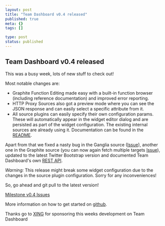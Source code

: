 ```yaml
---
layout: post
title: "Team Dashboard v0.4 released"
published: true
meta: {}
tags: []

type: post
status: published
---
```


## Team Dashboard v0.4 released

This was a busy week, lots of new stuff to check out!

Most notable changes are:

* Graphite Function Editing made easy with a built-in function browser (including reference documentation) and improved error reporting.
* HTTP Proxy Sources also got a preview mode where you can see the JSON response and can easily select a specific attribute from it.
* All source plugins can easily specify their own configuration params. These will automatically appear in the widget editor dialog and are persisted as part of the widget configuration. The existing internal sources are already using it. Documentation can be found in the [README](https://github.com/fdietz/team_dashboard).

Apart from that we fixed a nasty bug in the Ganglia source ([Issue](https://github.com/fdietz/team_dashboard/issues/15)), another one in the Graphite source (you can now again fetch multiple targets [Issue](https://github.com/fdietz/team_dashboard/issues/4)), updated to the latest Twitter Bootstrap version and documented Team Dashboard's own [REST API](https://github.com/fdietz/team_dashboard).

<em>Warning:</em> This release might break some widget configuration due to the changes in the source plugin configuration. Sorry for any inconveniences!

So, go ahead and git pull to the latest version!

[Milestone v0.4 Issues](https://github.com/fdietz/team_dashboard/issues?milestone=2&state=closed)

More information on how to get started on [github](https://github.com/fdietz/team_dashboard).

Thanks go to [XING](http://www.xing.com) for sponsoring this weeks development on Team Dashboard
